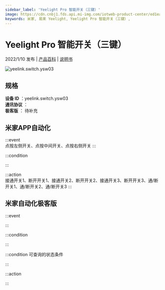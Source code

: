 ```yaml
---
sidebar_label: 'Yeelight Pro 智能开关（三键）'
image: https://cdn.cnbj1.fds.api.mi-img.com/iotweb-product-center/ed1ea17e2ee043ee16a0982930c74fe2_1625474449934.png?GalaxyAccessKeyId=AKVGLQWBOVIRQ3XLEW&Expires=9223372036854775807&Signature=dYI769aQ0cXFJ2/kayU1P/syvHA=
keywords: 米家, 易来 Yeelight, Yeelight Pro 智能开关（三键）, 
---
```

# Yeelight Pro 智能开关（三键）

2022/1/10 发布 | [产品百科](https://home.mi.com/webapp/content/baike/product/index.html?model=yeelink.switch.ysw03/) | [说明书](https://home.mi.com/views/introduction.html?model=yeelink.switch.ysw03&region=cn)

![yeelink.switch.ysw03](https://cdn.cnbj1.fds.api.mi-img.com/iotweb-product-center/ed1ea17e2ee043ee16a0982930c74fe2_1625474449934.png?GalaxyAccessKeyId=AKVGLQWBOVIRQ3XLEW&Expires=9223372036854775807&Signature=dYI769aQ0cXFJ2/kayU1P/syvHA=)

## 规格  
> 
**设备 ID** ：yeelink.switch.ysw03  
**通讯协议** ：  
**极客版**  ： 待补充 


## 米家APP自动化  

:::event  
点按左侧开关、点按中间开关、点按右侧开关
:::

:::condition  

:::

:::action   
接通开关1、断开开关1、接通开关2、断开开关2、接通开关3、断开开关3、通/断开关1、通/断开关2、通/断开关3
:::

## 米家自动化极客版  

:::event  

:::

:::condition  

:::

:::condition 可查询的状态条件  

:::

:::action  

:::

        
